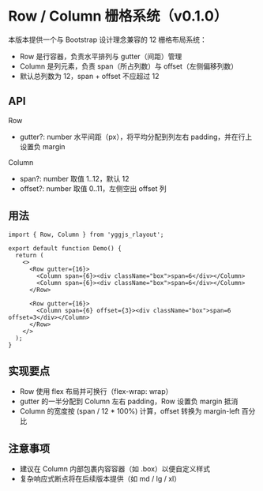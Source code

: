 # Row / Column 栅格系统（v0.1.0）

本版本提供一个与 Bootstrap 设计理念兼容的 12 栅格布局系统：
- Row 是行容器，负责水平排列与 gutter（间距）管理
- Column 是列元素，负责 span（所占列数）与 offset（左侧偏移列数）
- 默认总列数为 12，span + offset 不应超过 12

## API

Row
- gutter?: number  水平间距（px），将平均分配到列左右 padding，并在行上设置负 margin

Column
- span?: number    取值 1..12，默认 12
- offset?: number  取值 0..11，左侧空出 offset 列

## 用法
```tsx
import { Row, Column } from 'yggjs_rlayout';

export default function Demo() {
  return (
    <>
      <Row gutter={16}>
        <Column span={6}><div className="box">span=6</div></Column>
        <Column span={6}><div className="box">span=6</div></Column>
      </Row>

      <Row gutter={16}>
        <Column span={6} offset={3}><div className="box">span=6 offset=3</div></Column>
      </Row>
    </>
  );
}
```

## 实现要点
- Row 使用 flex 布局并可换行（flex-wrap: wrap）
- gutter 的一半分配到 Column 左右 padding，Row 设置负 margin 抵消
- Column 的宽度按 (span / 12 * 100%) 计算，offset 转换为 margin-left 百分比

## 注意事项
- 建议在 Column 内部包裹内容容器（如 .box）以便自定义样式
- 复杂响应式断点将在后续版本提供（如 md / lg / xl）

